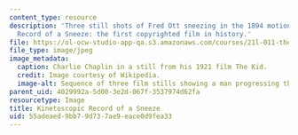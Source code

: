 ```yaml
---
content_type: resource
description: 'Three still shots of Fred Ott sneezing in the 1894 motion picture Kinetoscopic
  Record of a Sneeze: the first copyrighted film in history.'
file: https://ol-ocw-studio-app-qa.s3.amazonaws.com/courses/21l-011-the-film-experience-fall-2013/55adeaed9bb79d737ae9eace0d9fea33_sneeze.jpg
file_type: image/jpeg
image_metadata:
  caption: Charlie Chaplin in a still from his 1921 film The Kid.
  credit: Image courtesy of Wikipedia.
  image-alt: Sequence of three film stills showing a man progressing through a sneeze.
parent_uid: 4029992a-5d00-3e2d-067f-3537974d62fa
resourcetype: Image
title: Kinetoscopic Record of a Sneeze
uid: 55adeaed-9bb7-9d73-7ae9-eace0d9fea33
---
```

